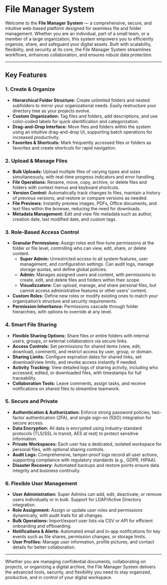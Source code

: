 # File Manager System

Welcome to the **File Manager System** — a comprehensive, secure, and intuitive web-based platform designed for seamless file and folder management. Whether you are an individual, part of a small team, or a member of a large organization, this system empowers you to efficiently organize, share, and safeguard your digital assets. Built with scalability, flexibility, and security at its core, the File Manager System streamlines workflows, enhances collaboration, and ensures robust data protection.

---

## Key Features

### 1. **Create & Organize**

- **Hierarchical Folder Structure:** Create unlimited folders and nested subfolders to mirror your organizational needs. Easily restructure your directory tree as your projects evolve.
- **Custom Organization:** Tag files and folders, add descriptions, and use color-coded labels for quick identification and categorization.
- **Drag-and-Drop Interface:** Move files and folders within the system using an intuitive drag-and-drop UI, supporting batch operations for increased productivity.
- **Favorites & Shortcuts:** Mark frequently accessed files or folders as favorites and create shortcuts for rapid navigation.

### 2. **Upload & Manage Files**

- **Bulk Uploads:** Upload multiple files of varying types and sizes simultaneously, with real-time progress indicators and error handling.
- **File Operations:** Rename, move, copy, archive, or delete files and folders with context menus and keyboard shortcuts.
- **Version Control:** Automatically track changes to files, maintain a history of previous versions, and restore or compare versions as needed.
- **File Previews:** Instantly preview images, PDFs, Office documents, and text files within the browser, reducing the need for downloads.
- **Metadata Management:** Edit and view file metadata such as author, creation date, last modified date, and custom tags.

### 3. **Role-Based Access Control**

- **Granular Permissions:** Assign roles and fine-tune permissions at the folder or file level, controlling who can view, edit, share, or delete content.
    - **Super Admin:** Unrestricted access to all system features, user management, and configuration settings. Can audit logs, manage storage quotas, and define global policies.
    - **Admin:** Manages assigned users and content, with permissions to create, edit, and delete files and folders within their scope.
    - **Visualizzatore:** Can upload, manage, and share personal files, but cannot access administrative features or other users’ content.
- **Custom Roles:** Define new roles or modify existing ones to match your organization’s structure and security requirements.
- **Permission Inheritance:** Permissions cascade through folder hierarchies, with options to override at any level.

### 4. **Smart File Sharing**

- **Flexible Sharing Options:** Share files or entire folders with internal users, groups, or external collaborators via secure links.
- **Access Controls:** Set permissions for shared items (view, edit, download, comment), and restrict access by user, group, or domain.
- **Sharing Limits:** Configure expiration dates for shared links, set download/view limits, and revoke access instantly if needed.
- **Activity Tracking:** View detailed logs of sharing activity, including who accessed, edited, or downloaded files, with timestamps for full traceability.
- **Collaboration Tools:** Leave comments, assign tasks, and receive notifications on shared files to streamline teamwork.

### 5. **Secure and Private**

- **Authentication & Authorization:** Enforce strong password policies, two-factor authentication (2FA), and single sign-on (SSO) integration for secure access.
- **Data Encryption:** All data is encrypted using industry-standard protocols (TLS/SSL in transit, AES at rest) to protect sensitive information.
- **Private Workspaces:** Each user has a dedicated, isolated workspace for personal files, with optional sharing controls.
- **Audit Logs:** Comprehensive, tamper-proof logs record all user actions, supporting compliance with regulatory standards (e.g., GDPR, HIPAA).
- **Disaster Recovery:** Automated backups and restore points ensure data integrity and business continuity.

### 6. **Flexible User Management**

- **User Administration:** Super Admins can add, edit, deactivate, or remove users individually or in bulk. Support for LDAP/Active Directory integration.
- **Role Assignment:** Assign or update user roles and permissions dynamically, with audit trails for all changes.
- **Bulk Operations:** Import/export user lists via CSV or API for efficient onboarding and offboarding.
- **Notifications & Alerts:** Automated email and in-app notifications for key events such as file shares, permission changes, or storage limits.
- **User Profiles:** Manage user information, profile pictures, and contact details for better collaboration.

---

Whether you are managing confidential documents, collaborating on projects, or organizing a digital archive, the File Manager System delivers the advanced tools, security, and flexibility you need to stay organized, productive, and in control of your digital workspace.